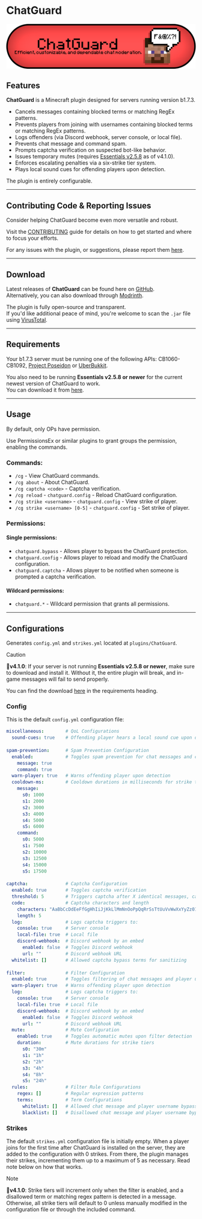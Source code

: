 # ChatGuard
![ChatGuard-Banner.png](assets/ChatGuard-Banner.png)

## Features
**ChatGuard** is a Minecraft plugin designed for servers running version b1.7.3.

- Cancels messages containing blocked terms or matching RegEx patterns.
- Prevents players from joining with usernames containing blocked terms or matching RegEx patterns.
- Logs offenders (via Discord webhook, server console, or local file).
- Prevents chat message and command spam.
- Prompts captcha verification on suspected bot-like behavior.
- Issues temporary mutes (requires [Essentials v2.5.8](#requirements) as of v4.1.0).
- Enforces escalating penalties via a six-strike tier system.
- Plays local sound cues for offending players upon detection.

The plugin is entirely configurable.

---
## Contributing Code & Reporting Issues
Consider helping ChatGuard become even more versatile and robust.

Visit the [CONTRIBUTING](https://github.com/AleksandarHaralanov/ChatGuard/blob/master/.github/CONTRIBUTING.md) guide for details on how to get started and where to focus your efforts.

For any issues with the plugin, or suggestions, please report them [here](https://github.com/AleksandarHaralanov/ChatGuard/issues).

---
## Download
Latest releases of **ChatGuard** can be found here on [GitHub](https://github.com/AleksandarHaralanov/ChatGuard/releases).<br>
Alternatively, you can also download through [Modrinth](https://modrinth.com/plugin/chatguard/versions).

The plugin is fully open-source and transparent.<br>
If you'd like additional peace of mind, you're welcome to scan the `.jar` file using [VirusTotal](https://www.virustotal.com/gui/home/upload).

---
## Requirements
Your b1.7.3 server must be running one of the following APIs: CB1060-CB1092, [Project Poseidon](https://github.com/retromcorg/Project-Poseidon) or [UberBukkit](https://github.com/Moresteck/Project-Poseidon-Uberbukkit).

You also need to be running **Essentials v2.5.8 or newer** for the current newest version of ChatGuard to work.<br>You can download it from [here](https://github.com/AleksandarHaralanov/ChatGuard/raw/refs/heads/master/libs/Essentials.jar).

---
## Usage
By default, only OPs have permission.

Use PermissionsEx or similar plugins to grant groups the permission, enabling the commands.

### Commands:
- `/cg` - View ChatGuard commands.
- `/cg about` - About ChatGuard.
- `/cg captcha <code>` - Captcha verification.
- `/cg reload` - `chatguard.config` - Reload ChatGuard configuration.
- `/cg strike <username>` - `chatguard.config` - View strike of player.
- `/cg strike <username> [0-5]` - `chatguard.config` - Set strike of player.

### Permissions:
#### Single permissions:
- `chatguard.bypass` - Allows player to bypass the ChatGuard protection.
- `chatguard.config` - Allows player to reload and modify the ChatGuard configuration.
- `chatguard.captcha` - Allows player to be notified when someone is prompted a captcha verification.
#### Wildcard permissions:
- `chatguard.*` - Wildcard permission that grants all permissions.

---
## Configurations
Generates `config.yml` and `strikes.yml` located at `plugins/ChatGuard`.

> [!CAUTION]
> 🔖**v4.1.0**: If your server is not running **Essentials v2.5.8 or newer**, make sure to download and install it. Without it, the entire plugin will break, and in-game messages will fail to send properly.
>
> You can find the download [here](#requirements) in the requirements heading.

### Config
This is the default `config.yml` configuration file:
```yaml
miscellaneous:        # QoL Configurations
  sound-cues: true    # Offending player hears a local sound cue upon detection

spam-prevention:      # Spam Prevention Configuration
  enabled:            # Toggles spam prevention for chat messages and commands
    message: true
    command: true
  warn-player: true   # Warns offending player upon detection
  cooldown-ms:        # Cooldown durations in milliseconds for strike tiers
    message:
      s0: 1000
      s1: 2000
      s2: 3000
      s3: 4000
      s4: 5000
      s5: 6000
    command:
      s0: 5000
      s1: 7500
      s2: 10000
      s3: 12500
      s4: 15000
      s5: 17500

captcha:              # Captcha Configuration
  enabled: true       # Toggles captcha verification
  threshold: 5        # Triggers captcha after X identical messages, canceling on the last attempt
  code:               # Captcha characters and length
    characters: "AaBbCcDdEeFfGgHhIiJjKkLlMmNnOoPpQqRrSsTtUuVvWwXxYyZz0123456789"
    length: 5
  log:                # Logs captcha triggers to:
    console: true     # Server console
    local-file: true  # Local file
    discord-webhook:  # Discord webhook by an embed
      enabled: false  # Toggles Discord webhook
      url: ""         # Discord webhook URL
  whitelist: []       # Allowed captcha bypass terms for sanitizing

filter:               # Filter Configuration
  enabled: true       # Toggles filtering of chat messages and player usernames
  warn-player: true   # Warns offending player upon detection
  log:                # Logs captcha triggers to:
    console: true     # Server console
    local-file: true  # Local file
    discord-webhook:  # Discord webhook by an embed
      enabled: false  # Toggles Discord webhook
      url: ""         # Discord webhook URL
  mute:               # Mute Configuration
    enabled: true     # Toggles automatic mutes upon filter detection
    duration:         # Mute durations for strike tiers
      s0: "30m"
      s1: "1h"
      s2: "2h"
      s3: "4h"
      s4: "8h"
      s5: "24h"
  rules:              # Filter Rule Configurations
    regex: []         # Regular expression patterns
    terms:            # Term Configurations
      whitelist: []   # Allowed chat message and player username bypass terms for sanitizing
      blacklist: []   # Disallowed chat message and player username bypass terms
```

### Strikes
The default `strikes.yml` configuration file is initially empty. When a player joins for the first time after ChatGuard is installed on the server, they are added to the configuration with 0 strikes. From there, the plugin manages their strikes, incrementing them up to a maximum of 5 as necessary. Read note below on how that works.

> [!NOTE]
> 🔖**v4.1.0**: Strike tiers will increment only when the filter is enabled, and a disallowed term or matching regex pattern is detected in a message. Otherwise, all strike tiers will default to 0 unless manually modified in the configuration file or through the included command.
